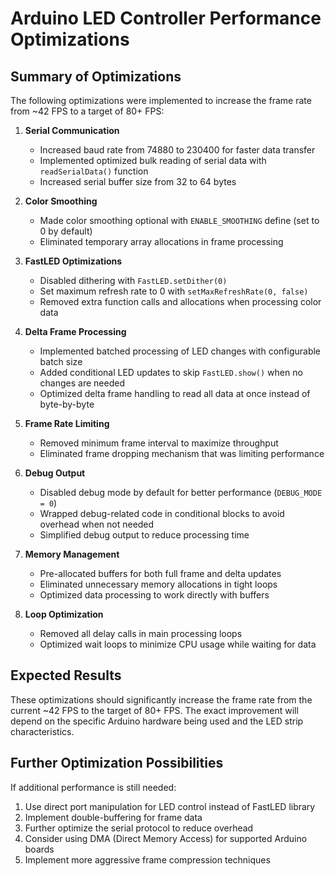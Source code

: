 # Arduino LED Controller Performance Optimizations

## Summary of Optimizations

The following optimizations were implemented to increase the frame rate from ~42 FPS to a target of 80+ FPS:

1. **Serial Communication**
   - Increased baud rate from 74880 to 230400 for faster data transfer
   - Implemented optimized bulk reading of serial data with `readSerialData()` function
   - Increased serial buffer size from 32 to 64 bytes

2. **Color Smoothing**
   - Made color smoothing optional with `ENABLE_SMOOTHING` define (set to 0 by default)
   - Eliminated temporary array allocations in frame processing

3. **FastLED Optimizations**
   - Disabled dithering with `FastLED.setDither(0)`
   - Set maximum refresh rate to 0 with `setMaxRefreshRate(0, false)`
   - Removed extra function calls and allocations when processing color data

4. **Delta Frame Processing**
   - Implemented batched processing of LED changes with configurable batch size
   - Added conditional LED updates to skip `FastLED.show()` when no changes are needed
   - Optimized delta frame handling to read all data at once instead of byte-by-byte

5. **Frame Rate Limiting**
   - Removed minimum frame interval to maximize throughput
   - Eliminated frame dropping mechanism that was limiting performance

6. **Debug Output**
   - Disabled debug mode by default for better performance (`DEBUG_MODE = 0`)
   - Wrapped debug-related code in conditional blocks to avoid overhead when not needed
   - Simplified debug output to reduce processing time

7. **Memory Management**
   - Pre-allocated buffers for both full frame and delta updates
   - Eliminated unnecessary memory allocations in tight loops
   - Optimized data processing to work directly with buffers

8. **Loop Optimization**
   - Removed all delay calls in main processing loops
   - Optimized wait loops to minimize CPU usage while waiting for data

## Expected Results

These optimizations should significantly increase the frame rate from the current ~42 FPS to the target of 80+ FPS. The exact improvement will depend on the specific Arduino hardware being used and the LED strip characteristics.

## Further Optimization Possibilities

If additional performance is still needed:

1. Use direct port manipulation for LED control instead of FastLED library
2. Implement double-buffering for frame data
3. Further optimize the serial protocol to reduce overhead
4. Consider using DMA (Direct Memory Access) for supported Arduino boards
5. Implement more aggressive frame compression techniques 